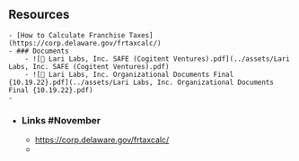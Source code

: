 ## Resources
	- [How to Calculate Franchise Taxes](https://corp.delaware.gov/frtaxcalc/)
	- ### Documents
		- ![📄 Lari Labs, Inc. SAFE (Cogitent Ventures).pdf](../assets/Lari Labs, Inc. SAFE (Cogitent Ventures).pdf)
		- ![📄 Lari Labs, Inc. Organizational Documents Final {10.19.22}.pdf](../assets/Lari Labs, Inc. Organizational Documents Final {10.19.22}.pdf)
	-
- ### Links #November
	- https://corp.delaware.gov/frtaxcalc/
	-
